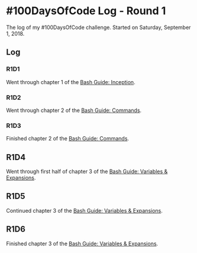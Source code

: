 # #100DaysOfCode Log - Round 1

The log of my #100DaysOfCode challenge. Started on Saturday, September 1, 2018.

## Log

### R1D1

Went through chapter 1 of the [Bash Guide: Inception](https://guide.bash.academy/inception/).

### R1D2

Went through chapter 2 of the [Bash Guide: Commands](https://guide.bash.academy/commands/).

### R1D3

Finished chapter 2 of the [Bash Guide: Commands](https://guide.bash.academy/commands/).

## R1D4

Went through first half of chapter 3 of the [Bash Guide: Variables & Expansions](https://guide.bash.academy/expansions/).

## R1D5

Continued chapter 3 of the [Bash Guide: Variables & Expansions](https://guide.bash.academy/expansions/).

## R1D6

Finished chapter 3 of the [Bash Guide: Variables & Expansions](https://guide.bash.academy/expansions/).
